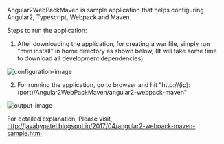 Angular2WebPackMaven is sample application that helps configuring Angular2, Typescript, Webpack and Maven.

Steps to run the application:

1. After downloading the application, for creating a war file, simply run "mvn install" in home directory as shown below,
    (It will take some time to download all development dependencies) 

![configuration-image](https://3.bp.blogspot.com/-8b8RMyHxdi8/WO08r8gt0PI/AAAAAAAABt8/z2EzUtiRR8YhJkHA0jxI15z0VGGdQ-mqACLcB/s1600/output.png)

2. For running the application, go to browser and hit 
    "http://(ip):(port)/Angular2WebPackMaven/angular2-webpack-maven"
    
 ![output-image](https://1.bp.blogspot.com/-woDsAuhAa1c/WOvbgqW5v0I/AAAAAAAABtk/Ron90z8ZOIEpTDU4WBbYnDZytboz2-qdgCLcB/s1600/angular2-webpack-maven.png)   

For detailed explanation, Please visit, http://javabypatel.blogspot.in/2017/04/angular2-webpack-maven-sample.html
